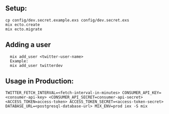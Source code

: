 ## Setup:

```
cp config/dev.secret.example.exs config/dev.secret.exs
mix ecto.create
mix ecto.migrate

```
## Adding a user

```
  mix add_user <twitter-user-name>
  Example:
  mix add_user twitterdev
```

## Usage in Production:

```
TWITTER_FETCH_INTERVAL=<fetch-interval-in-minutes> CONSUMER_API_KEY=<consumer-api-key> <CONSUMER_API_SECRET=consumer-api-secret> <ACCESS_TOKEN=access-token> ACCESS_TOKEN_SECRET=<access-token-secret> DATABASE_URL=<postgresql-database-url> MIX_ENV=prod iex -S mix
```


